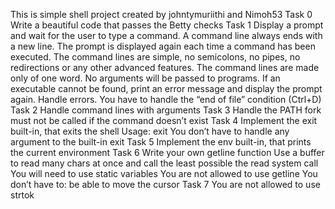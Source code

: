 This is simple shell project created by johntymuriithi and Nimoh53
Task 0 Write a beautiful code that passes the Betty checks
Task 1 
Display a prompt and wait for the user to type a command. A command line always ends with a new line.
The prompt is displayed again each time a command has been executed.
The command lines are simple, no semicolons, no pipes, no redirections or any other advanced features.
The command lines are made only of one word. No arguments will be passed to programs.
If an executable cannot be found, print an error message and display the prompt again.
Handle errors.
You have to handle the “end of file” condition (Ctrl+D)
Task 2 Handle command lines with arguments
Task 3 
Handle the PATH
fork must not be called if the command doesn’t exist
Task 4
Implement the exit built-in, that exits the shell
Usage: exit
You don’t have to handle any argument to the built-in exit
Task 5 Implement the env built-in, that prints the current environment
Task 6
Write your own getline function
Use a buffer to read many chars at once and call the least possible the read system call
You will need to use static variables
You are not allowed to use getline
You don’t have to:
be able to move the cursor
Task 7 You are not allowed to use strtok
